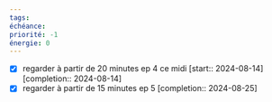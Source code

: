 ```yaml
---
tags:
échéance: 
priorité: -1
énergie: 0
---
```

- [X] regarder à partir de 20 minutes ep 4 ce midi  [start:: 2024-08-14]  [completion:: 2024-08-14]
- [X] regarder à partir de 15 minutes ep 5  [completion:: 2024-08-25]